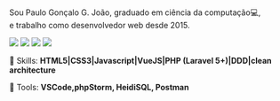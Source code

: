 <p>Sou Paulo Gonçalo G. João, graduado em ciência da computação💻,<br>
e trabalho como desenvolvedor web desde 2015.
 </p>


<p align="left">
  <a href="https://www.linkedin.com/in/pjohn13/" target="_blank" alt="Linkedin">
  <img src="https://img.shields.io/badge/-Linkedin-0e76a8?style=flat-square&logo=Linkedin&logoColor=white&link=LINK-DO-SEU-LINKEDIN" /></a>

  <a href="https://www.facebook.com/pjohn13a" target="_blank" alt="Facebook">
  <img src="https://img.shields.io/badge/-Facebook-3b5998?style=flat-square&labelColor=3b5998&logo=facebook&logoColor=white&link=LINK-DO-SEU-FACEBOOK"/></a>

  <a href="https://www.instagram.com/pjohn13_/" target="_blank" alt="Instagram">
  <img src="https://img.shields.io/badge/-Instagram-DF0174?style=flat-square&labelColor=DF0174&logo=instagram&logoColor=white&link=LINK-DO-SEU-INSTAGRAM"/></a>
  
  <a href="mailto:pauloggjoao@gmail.com" target="_blank" alt="Instagram">
     <img src="https://img.shields.io/badge/Gmail-d14836?style=flat-square&logo=Gmail&logoColor=white&link=pauloggjoao@gmail.com"/>
  </a>
</p>  

<p align="left">
  🦄 Skills: <strong>HTML5|CSS3|Javascript|VueJS|PHP (Laravel 5+)|DDD|clean architecture</strong>
</p>

<p align="left">
  💼 Tools: <strong>VSCode,phpStorm, HeidiSQL, Postman</strong>
</p>
